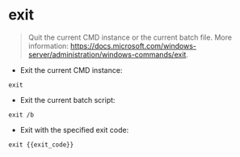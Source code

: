 # exit

> Quit the current CMD instance or the current batch file.
> More information: <https://docs.microsoft.com/windows-server/administration/windows-commands/exit>.

- Exit the current CMD instance:

`exit`

- Exit the current batch script:

`exit /b`

- Exit with the specified exit code:

`exit {{exit_code}}`
